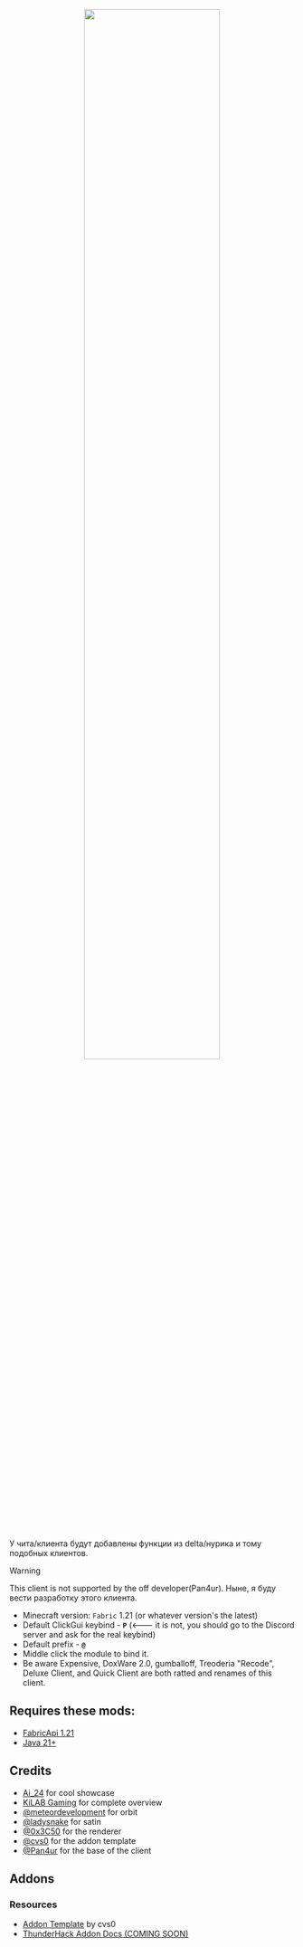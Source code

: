 <p align="center">
    <img src="https://i.imgur.com/ZiJ0r7y.png" style="width: 69%">
</p>

У чита/клиента будут добавлены функции из delta/нурика и тому подобных клиентов.

> [!WARNING]
> This client is not supported by the off developer(Pan4ur).
> Ныне, я буду вести разработку этого клиента.

- Minecraft version: ```Fabric``` 1.21 (or whatever version's the latest)
- Default ClickGui keybind - **```P```** (<--- it is not, you should go to the Discord server and ask for the real keybind)
- Default prefix - **```@```**
- Middle click the module to bind it.
- Be aware Expensive, DoxWare 2.0, gumballoff, Treoderia "Recode", Deluxe Client, and Quick Client are both ratted and renames of this client.

## Requires these mods:

- [FabricApi 1.21](https://www.curseforge.com/minecraft/mc-mods/fabric-api/files/5531908)
- [Java 21+](https://www.oracle.com/java/technologies/javase/jdk21-archive-downloads.html)



## Credits

- [Ai_24](https://www.youtube.com/@Ai_24) for cool showcase
- [KiLAB Gaming](https://www.youtube.com/@KiLABGaming) for complete overview
- [@meteordevelopment](https://github.com/meteordevelopment) for orbit
- [@ladysnake](https://github.com/ladysnake) for satin
- [@0x3C50](https://github.com/0x3C50/Renderer) for the renderer
- [@cvs0](https://github.com/cvs0) for the addon template
- [@Pan4ur](https://github.com/Pan4ur) for the base of the client

## Addons

### Resources

- [Addon Template](https://github.com/cvs0/ThunderHack-Recode-Addon-Template) by cvs0
- [ThunderHack Addon Docs (COMING SOON)]()
